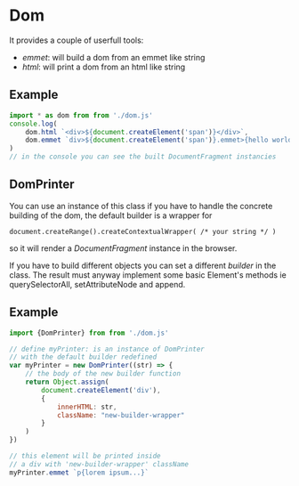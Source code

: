 Dom
===

It provides a couple of userfull tools:

- *emmet*: will build a dom from an emmet like string
- *html*: will print a dom from an html like string

Example
---

```javascript
import * as dom from from './dom.js'
console.log(
	dom.html `<div>${document.createElement('span')}</div>`,
	dom.emmet `div>${document.createElement('span')}.emmet>{hello world!}`
)
// in the console you can see the built DocumentFragment instancies
```

DomPrinter
---

You can use an instance of this class if you have to handle the concrete building of the dom, the default builder is a wrapper for

`document.createRange().createContextualWrapper( /* your string */ )`

so it will render a *DocumentFragment* instance in the browser.

If you have to build different objects you can set a different *builder* in the class. The result must anyway implement some basic Element's methods ie querySelectorAll, setAttributeNode and append.

Example
---
```javascript
import {DomPrinter} from from './dom.js'

// define myPrinter: is an instance of DomPrinter
// with the default builder redefined
var myPrinter = new DomPrinter((str) => {
	// the body of the new builder function
	return Object.assign(
		document.createElement('div'),
		{
			innerHTML: str,
			className: "new-builder-wrapper"
		}
	)
})

// this element will be printed inside
// a div with 'new-builder-wrapper' className
myPrinter.emmet `p{lorem ipsum...}`
```
